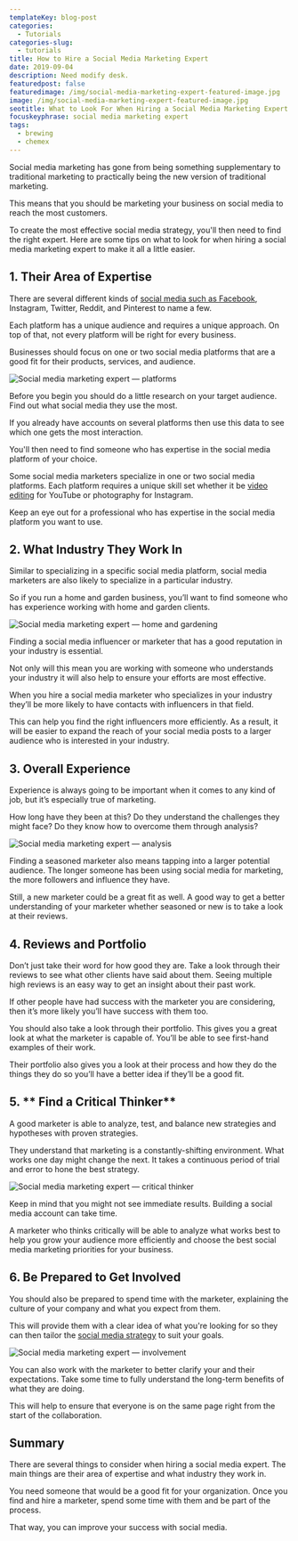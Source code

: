 ```yaml
---
templateKey: blog-post
categories:
  - Tutorials
categories-slug:
  - tutorials
title: How to Hire a Social Media Marketing Expert
date: 2019-09-04
description: Need modify desk.
featuredpost: false
featuredimage: /img/social-media-marketing-expert-featured-image.jpg
image: /img/social-media-marketing-expert-featured-image.jpg
seotitle: What to Look For When Hiring a Social Media Marketing Expert
focuskeyphrase: social media marketing expert
tags:
  - brewing
  - chemex
---
```

<!--StartFragment-->

Social media marketing has gone from being something supplementary to traditional marketing to practically being the new version of traditional marketing.

This means that you should be marketing your business on social media to reach the most customers.  

To create the most effective social media strategy, you'll then need to find the right expert. Here are some tips on what to look for when hiring a social media marketing expert to make it all a little easier.

## **1\. Their Area of Expertise**

There are several different kinds of [social media such as Facebook](https://softcube.com/creating-effective-facebook-ads/), Instagram, Twitter, Reddit, and Pinterest to name a few.

Each platform has a unique audience and requires a unique approach. On top of that, not every platform will be right for every business.

Businesses should focus on one or two social media platforms that are a good fit for their products, services, and audience.

![Social media marketing expert — platforms](/img/social-media-marketing-expert-platforms.jpg)

Before you begin you should do a little research on your target audience. Find out what social media they use the most.

If you already have accounts on several platforms then use this data to see which one gets the most interaction.  

You'll then need to find someone who has expertise in the social media platform of your choice.

Some social media marketers specialize in one or two social media platforms. Each platform requires a unique skill set whether it be [video editing](https://softcube.com/) for YouTube or photography for Instagram.

Keep an eye out for a professional who has expertise in the social media platform you want to use.  

## 2\. What Industry They Work In

Similar to specializing in a specific social media platform, social media marketers are also likely to specialize in a particular industry.

So if you run a home and garden business, you’ll want to find someone who has experience working with home and garden clients.

![Social media marketing expert — home and gardening](/img/social-media-marketing-expert-gardening.jpg)

Finding a social media influencer or marketer that has a good reputation in your industry is essential.

Not only will this mean you are working with someone who understands your industry it will also help to ensure your efforts are most effective.

When you hire a social media marketer who specializes in your industry they’ll be more likely to have contacts with influencers in that field.

This can help you find the right influencers more efficiently. As a result, it will be easier to expand the reach of your social media posts to a larger audience who is interested in your industry.

## 3\. Overall Experience

Experience is always going to be important when it comes to any kind of job, but it’s especially true of marketing.

How long have they been at this? Do they understand the challenges they might face? Do they know how to overcome them through analysis?

![Social media marketing expert — analysis](/img/social-media-marketing-expert-analysis.jpg)

Finding a seasoned marketer also means tapping into a larger potential audience. The longer someone has been using social media for marketing, the more followers and influence they have.  

Still, a new marketer could be a great fit as well. A good way to get a better understanding of your marketer whether seasoned or new is to take a look at their reviews.

## 4\. **Reviews and Portfolio**

Don’t just take their word for how good they are. Take a look through their reviews to see what other clients have said about them. Seeing multiple high reviews is an easy way to get an insight about their past work.

If other people have had success with the marketer you are considering, then it’s more likely you’ll have success with them too.  

You should also take a look through their portfolio. This gives you a great look at what the marketer is capable of. You’ll be able to see first-hand examples of their work.

Their portfolio also gives you a look at their process and how they do the things they do so you’ll have a better idea if they’ll be a good fit.  

## 5\. ** Find a Critical Thinker**

A good marketer is able to analyze, test, and balance new strategies and hypotheses with proven strategies.

They understand that marketing is a constantly-shifting environment. What works one day might change the next. It takes a continuous period of trial and error to hone the best strategy.

![Social media marketing expert — critical thinker](/img/social-media-marketing-expert-critical-thinker.jpg)

Keep in mind that you might not see immediate results. Building a social media account can take time.

A marketer who thinks critically will be able to analyze what works best to help you grow your audience more efficiently and choose the best social media marketing priorities for your business.

## 6\. Be Prepared to Get Involved

You should also be prepared to spend time with the marketer, explaining the culture of your company and what you expect from them.

This will provide them with a clear idea of what you're looking for so they can then tailor the [social media strategy](https://www.bidvine.com/social-media-marketing/near-me) to suit your goals.

![Social media marketing expert — involvement](/img/social-media-marketing-expert-involvement.jpg)

You can also work with the marketer to better clarify your and their expectations. Take some time to fully understand the long-term benefits of what they are doing.

This will help to ensure that everyone is on the same page right from the start of the collaboration.

## Summary

There are several things to consider when hiring a social media expert. The main things are their area of expertise and what industry they work in.

You need someone that would be a good fit for your organization. Once you find and hire a marketer, spend some time with them and be part of the process.

That way, you can improve your success with social media.
